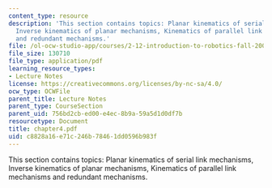 ```yaml
---
content_type: resource
description: 'This section contains topics: Planar kinematics of serial link mechanisms,
  Inverse kinematics of planar mechanisms, Kinematics of parallel link mechanisms
  and redundant mechanisms.'
file: /ol-ocw-studio-app/courses/2-12-introduction-to-robotics-fall-2005/c8828a16e71c246b78461dd0596b983f_chapter4.pdf
file_size: 130710
file_type: application/pdf
learning_resource_types:
- Lecture Notes
license: https://creativecommons.org/licenses/by-nc-sa/4.0/
ocw_type: OCWFile
parent_title: Lecture Notes
parent_type: CourseSection
parent_uid: 756bd2cb-ed00-e4ec-8b9a-59a5d1d0df7b
resourcetype: Document
title: chapter4.pdf
uid: c8828a16-e71c-246b-7846-1dd0596b983f
---
```

This section contains topics: Planar kinematics of serial link mechanisms, Inverse kinematics of planar mechanisms, Kinematics of parallel link mechanisms and redundant mechanisms.